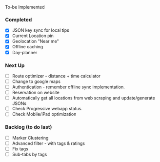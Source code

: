 To-be Implemented

### Completed
- [x] JSON key sync for local tips
- [x] Current Location pin
- [x] Geolocation "Near me"
- [x] Offline caching
- [x] Day-planner

### Next Up
- [ ] Route optimizer - distance + time calculator
- [ ] Change to google maps
- [ ] Authentication - remember offline sync implementation.
- [ ] Reservation on website
- [ ] Automatically get all locations from web scraping and update/generate JSONs
- [ ] Check Progressive webapp status.
- [ ] Check Mobile/iPad optimization

### Backlog (to do last)
- [ ] Marker Clustering
- [ ] Advanced filter - with tags & ratings
- [ ] Fix tags
- [ ] Sub-tabs by tags
